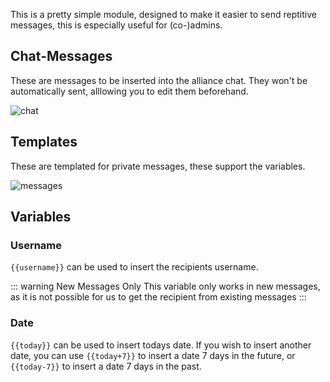 This is a pretty simple module, designed to make it easier to send reptitive messages, this is especially useful for (co-)admins.

## Chat-Messages

These are messages to be inserted into the alliance chat. They won't be automatically sent, alllowing you to edit them beforehand.

![chat](./chat.png)

## Templates

These are templated for private messages, these support the variables. 

![messages](./messages.png)

## Variables

### Username
`{{username}}` can be used to insert the recipients username.

::: warning New Messages Only
This variable only works in new messages, as it is not possible for us to get the recipient from existing messages
:::

### Date

`{{today}}` can be used to insert todays date.
If you wish to insert another date, you can use `{{today+7}}` to insert a date 7 days in the future, or `{{today-7}}` to insert a date 7 days in the past.
